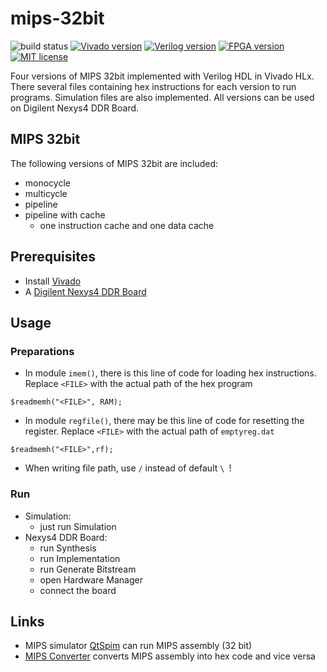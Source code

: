 # mips-32bit

![build status](https://img.shields.io/badge/build-passing-66c2a5.svg)
[![Vivado version](https://img.shields.io/badge/Vivado-2018.1-fc8d62.svg)](https://www.xilinx.com/products/design-tools/vivado.html)
[![Verilog version](https://img.shields.io/badge/Verilog-2005-8da0cb.svg)](http://www.verilog.com/)
[![FPGA version](https://img.shields.io/badge/FPGA-DigilentNexys4DDRBoard-blue.svg)](https://www.xilinx.com/support/university/boards-portfolio/xup-boards/DigilentNexys4DDR.html)
[![MIT license](https://img.shields.io/badge/license-Apache2.0-e78ac3.svg)](http://www.apache.org/licenses/)

Four versions of MIPS 32bit implemented with Verilog HDL in Vivado HLx. 
There several files containing hex instructions for each version to run programs.
Simulation files are also implemented.
All versions can be used on Digilent Nexys4 DDR Board.

## MIPS 32bit

The following versions of MIPS 32bit are included:
* monocycle
* multicycle
* pipeline
* pipeline with cache
    - one instruction cache and one data cache

## Prerequisites

* Install [Vivado](https://www.xilinx.com/products/design-tools/vivado.html)
* A [Digilent Nexys4 DDR Board](https://www.xilinx.com/support/university/boards-portfolio/xup-boards/DigilentNexys4DDR.html)

## Usage

### Preparations

* In module `imem()`, there is this line of code for loading hex instructions. Replace `<FILE>` with the actual path of the hex program
```
$readmemh("<FILE>", RAM);
```

* In module `regfile()`, there may be this line of code for resetting the register. Replace `<FILE>` with the actual path of `emptyreg.dat`
```
$readmemh("<FILE>",rf);
```

* When writing file path, use `/` instead of default `\ `!

### Run

* Simulation:
    - just run Simulation
* Nexys4 DDR Board:
    - run Synthesis
    - run Implementation
    - run Generate Bitstream
    - open Hardware Manager
    - connect the board

## Links

* MIPS simulator [QtSpim](https://sourceforge.net/projects/spimsimulator/files/) can run MIPS assembly (32 bit)
* [MIPS Converter](https://www.eg.bucknell.edu/~csci320/mips_web/) converts MIPS assembly into hex code and vice versa
